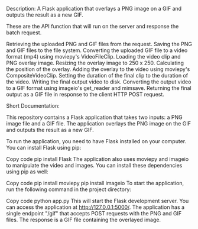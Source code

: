 Description: A Flask application that overlays a PNG image on a GIF and outputs the result as a new GIF.


These are the API function that will run on the server and response the batch request. 

Retrieving the uploaded PNG and GIF files from the request.
Saving the PNG and GIF files to the file system.
Converting the uploaded GIF file to a video format (mp4) using moviepy's VideoFileClip.
Loading the video clip and PNG overlay image.
Resizing the overlay image to 250 x 250.
Calculating the position of the overlay.
Adding the overlay to the video using moviepy's CompositeVideoClip.
Setting the duration of the final clip to the duration of the video.
Writing the final output video to disk.
Converting the output video to a GIF format using imageio's get_reader and mimsave.
Returning the final output as a GIF file in response to the client HTTP POST request.



Short Documentation:

This repository contains a Flask application that takes two inputs: a PNG image file and a GIF file. The application overlays the PNG image on the GIF and outputs the result as a new GIF.

To run the application, you need to have Flask installed on your computer. You can install Flask using pip:

Copy code
pip install Flask
The application also uses moviepy and imageio to manipulate the video and images. You can install these dependencies using pip as well:

Copy code
pip install moviepy
pip install imageio
To start the application, run the following command in the project directory:

Copy code
python app.py
This will start the Flask development server. You can access the application at http://127.0.0.1:5000/. The application has a single endpoint "/gif" that accepts POST requests with the PNG and GIF files. The response is a GIF file containing the overlayed image.
